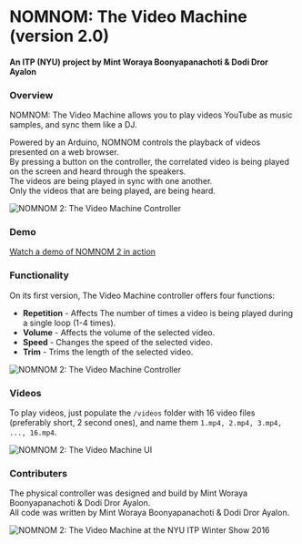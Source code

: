 # NOMNOM: The Video Machine (version 2.0)
#### An ITP (NYU) project by Mint Woraya Boonyapanachoti & Dodi Dror Ayalon




### Overview

NOMNOM: The Video Machine allows you to play videos YouTube as music samples, and sync them like a DJ.  

Powered by an Arduino, NOMNOM controls the playback of videos presented on a web browser.  
By pressing a button on the controller, the correlated video is being played on the screen and heard through the speakers.  
The videos are being played in sync with one another.  
Only the videos that are being played, are being heard.  

![NOMNOM 2: The Video Machine Controller](https://github.com/dodiku/the_video_machine_v2/blob/master/images/top+(1).jpg)

  
### Demo

[Watch a demo of NOMNOM 2 in action](https://www.youtube.com/watch?v=qz55SNFeUBI)

### Functionality
On its first version, The Video Machine controller offers four functions:
- **Repetition** - Affects The number of times a video is being played during a single loop (1-4 times).
- **Volume** - Affects the volume of the selected video.
- **Speed** - Changes the speed of the selected video.
- **Trim** - Trims the length of the selected video.

![NOMNOM 2: The Video Machine Controller](https://github.com/dodiku/the_video_machine_v2/blob/master/images/IMG_9798_small.jpg)


### Videos
To play videos, just populate the `/videos` folder with 16 video files (preferably short, 2 second ones), and name them `1.mp4, 2.mp4, 3.mp4, ..., 16.mp4`.

![NOMNOM 2: The Video Machine UI](https://github.com/dodiku/the_video_machine_v2/blob/master/images/UI.gif)

### Contributers
The physical controller was designed and build by Mint Woraya Boonyapanachoti & Dodi Dror Ayalon.  
All code was written by Mint Woraya Boonyapanachoti & Dodi Dror Ayalon.

![NOMNOM 2: The Video Machine at the NYU ITP Winter Show 2016](https://github.com/dodiku/the_video_machine_v2/blob/master/images/DSCF4845_small.jpg)
